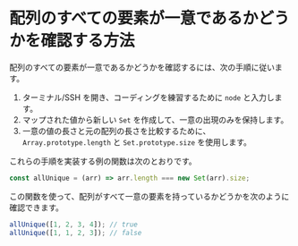 # 配列のすべての要素が一意であるかどうかを確認する方法

配列のすべての要素が一意であるかどうかを確認するには、次の手順に従います。

1. ターミナル/SSH を開き、コーディングを練習するために `node` と入力します。
2. マップされた値から新しい `Set` を作成して、一意の出現のみを保持します。
3. 一意の値の長さと元の配列の長さを比較するために、`Array.prototype.length` と `Set.prototype.size` を使用します。

これらの手順を実装する例の関数は次のとおりです。

```js
const allUnique = (arr) => arr.length === new Set(arr).size;
```

この関数を使って、配列がすべて一意の要素を持っているかどうかを次のように確認できます。

```js
allUnique([1, 2, 3, 4]); // true
allUnique([1, 1, 2, 3]); // false
```
